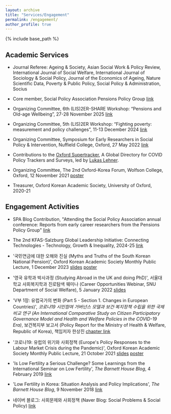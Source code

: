 ```yaml
---
layout: archive
title: "Services/Engagement"
permalink: /engagement/
author_profile: true
---
```


{% include base_path %}

## Academic Services
* Journal Referee: Ageing & Society, Asian Social Work & Policy Review, International Journal of Social Welfare, International Journal of Sociology & Social Policy, Journal of the Economics of Ageing, Nature Scientific Data, Poverty & Public Policy, Social Policy & Administration, Socius

* Core member, Social Policy Association Pensions Policy Group [link](https://social-policy.org.uk/news/spa-policy-groups/)

* Organizing Committee, 6th (LIS)2ER-SHARE Workshop: “Pensions and Old-age Wellbeing”, 27-28 November 2025 [link](https://www.lisdatacenter.org/news-and-events/events/workshop/2025-lis2er-share-joint-workshop-pensions-and-old-age-well-being-policy-challenges-in-ageing-societies/)

* Organizing Committee, 5th (LIS)2ER Workshop: “Fighting poverty: measurement and policy challenges”, 11-13 December 2024 [link](https://www.lisdatacenter.org/news-and-events/events/workshop/2024-lis2er-workshop-fighting-poverty-measurement-and-policy-challenges/)

* Organizing Committee, Symposium for Early Researchers in Social Policy & Intervention, Nuffield College, Oxford, 27 May 2022 [link](https://www.spi.ox.ac.uk/article/successful-research-symposium-continues-to-develop-our-collaborative-culture)

* Contributions to the [Oxford Supertracker](https://supertracker.spi.ox.ac.uk/about/), A Global Directory for COVID Policy Trackers and Surveys, led by [Lukas Lehner](https://lukaslehner.github.io/).

* Organizing Committee, The 2nd Oxford-Korea Forum, Wolfson College, Oxford, 12 November 2021 [poster](../images/oxford_korea.jpg)

* Treasurer, Oxford Korean Academic Society, University of Oxford, 2020-21


## Engagement Activities
* SPA Blog Contribution, "Attending the Social Policy Association annual conference: Reports from early career researchers from the Pensions Policy Group" [link](https://social-policy.org.uk/spa-blog/blog-attending-the-social-policy-association-annual-conference-reports-from-early-career-researchers-from-the-pensions-policy-group/)

* The 2nd KFAS-Salzburg Global Leadership Initiative: Connecting Technologies - Technology, Growth & Inequality, 2024-25 [link](https://www.salzburgglobal.org/multi-year-series/kfas/pageId/11076)

* '국민연금에 대한 오해와 진실 (Myths and Truths of the South Korean National Pension)', Oxford Korean Academic Society Monthly Public Lecture, 1 December 2023 [slides](../files/OKAS_2023.pdf) [poster](../images/OKAS_2023.png)

* '영국 유학과 박사과정 (Studying Abroad in the UK and doing PhD)', 서울대학교 사회복지학과 진로탐색 웨미나 (Career Opportunities Webinar, SNU Department of Social Welfare), 5 January 2022 [slides](../files/snu_2022.pdf)

* 'V부 1장: 유럽국가의 변화 (Part 5 - Section 1. Changes in European Countries)', *코로나19 시민참여 거버넌스 모델과 보건‧복지정책 수립을 위한 국제비교 연구 (An International Comparative Study on Citizen Participatory Governance Model and Health and Welfare Policies in the COVID-19 Era)*, 보건복지부 보고서 (Policy Report for the Ministry of Health & Welfare, Republic of Korea), 책임저자 한상진 [chapter link](../files/report_joongmin.pdf)

* '코로나19: 유럽의 위기와 사회정책 (Europe's Policy Responses to the Labour Market Crisis during the Pandemic)', Oxford Korean Academic Society Monthly Public Lecture, 21 October 2021 [slides](../files/OKAS_2021.pdf) [poster](../images/OKAS_poster2021.jpeg)

* 'Is Low Fertility a Serious Challenge? Some Learnings from the International Seminar on Low Fertility', *The Barnett House Blog*, 4 February 2019 [link](https://barnetthouseblog.wixsite.com/tbhb/single-post/2019/02/04/is-low-fertility-a-serious-challenge-some-learnings-from-the-international-seminar-on-low)

* 'Low Fertility in Korea: Situation Analysis and Policy Implications', *The Barnett House Blog*, 9 November 2018 [link](https://barnetthouseblog.wixsite.com/tbhb/single-post/2018/11/09/low-fertility-in-korea-situation-analysis-and-policy-implications)

* 네이버 블로그: 사회문제와 사회정책 (Naver Blog: Social Problems & Social Policy) [link](https://blog.naver.com/shakgun)
